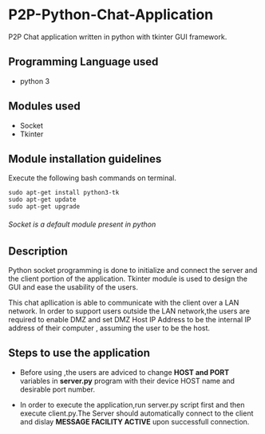# P2P-Python-Chat-Application
P2P Chat application written in python with tkinter GUI framework.

## Programming Language used
- python 3

## Modules used
- Socket
- Tkinter

## Module installation guidelines
Execute the following bash commands on terminal.
```
sudo apt-get install python3-tk
sudo apt-get update
sudo apt-get upgrade
```
###### Socket is a default module present in python

## Description
Python socket programming is done to initialize and connect the server and the client portion of the application.
Tkinter module is used to design the GUI and ease the usability of the users.

This chat apllication is able to communicate with the client over a LAN network.
In order to support users outside the LAN network,the users are required to enable DMZ and set DMZ Host IP Address to be the internal IP address of their computer , assuming the user to be the host.

## Steps to use the application
- Before using ,the users are adviced to change **HOST and PORT** variables in **server.py** program with their device HOST name and desirable port number.

- In order to execute the application,run server.py script first and then execute client.py.The Server should automatically connect to the client and dislay **MESSAGE FACILITY ACTIVE** upon successfull connection.
